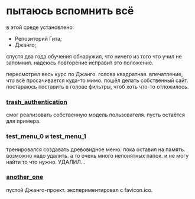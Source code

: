 # пытаюсь вспомнить всё


в этой среде установлено:
- Репозиторий Гита;
- Джанго;

спустя два года обучения обнаружил, что ничего из того что учил не запомнил. 
надеюсь повторение исправит это положение.

пересмотрел весь курс по Джанго. голова квадратная. впечатление, что всё просачивается куда-то мимо.
пошёл делать собственный сайт. постараюсь поставить в голове фильтры, чтоб хоть что-то отложилось.

### [trash_authentication](trash_authentication)
смог реализовать собственную модель пользователя. пусть остаётся для примера.

### test_menu_0 и test_menu_1
тренировался создавать древовидное меню. пока оставил на память. возможно надо удалить. 
а то очень много непонятных папок. и не могу найти то что нужно. УДАЛИЛ...

### [another_one](another_one)
пустой Джанго-проект. экспериментировал с favicon.ico.
